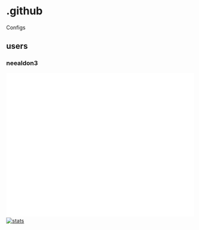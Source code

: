 # .github
Configs
 <!--START_SECTION:activity-->

  <!--END_SECTION:activity-->


## users
### neealdon3
![Metrics](/github-metrics.svg)
[![stats](https://github.com/neealdon3/)](https://wakatime.com/share/@b7b542fc-a5d1-46f5-844e-a4567ad4cfd4/cd19935c-2cb1-441e-bf98-09acc1bdeb8f.svg)
